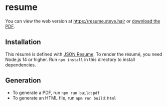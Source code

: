 # resume

You can view the web version at https://resume.steve.hair or [download the PDF](https://resume.steve.hair/resume.pdf).

## Installation
This résumé is defined with [JSON Resume](https://jsonresume.org/). To render the résumé, you need Node.js 14 or higher.
Run `npm install` in this directory to install dependencies.

## Generation
* To generate a PDF, run `npm run build:pdf`
* To generate an HTML file, run `npm run build:html`
